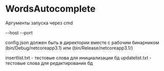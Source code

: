 # WordsAutocomplete

Аргументы запуска через cmd

--host <HOST>
--port <PORT>

config.json должен быть в директории вместе с рабочим бинарником (bin/Debug/netcoreapp3.1) или (bin/Release/netcoreapp3.1/)

insertlist.txt - тестовые слова для инициализации бд
updatelist.txt - тестовые слова для редактирования бд
